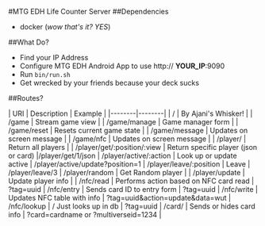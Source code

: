 #MTG EDH Life Counter Server
##Dependencies
* docker (*wow that's it? YES*)

##What Do?
* Find your IP Address
* Configure MTG EDH Android App to use http:// **YOUR_IP**:9090
* Run `bin/run.sh`
* Get wrecked by your friends because your deck sucks

##Routes?

| URI | Description | Example |
|--------|--------|
| / | By Ajani's Whisker! |
| /game | Stream game view |
| /game/manage | Game manager form |
| /game/reset | Resets current game state |
| /game/message | Updates on screen message |
| /game/nfc | Updates on screen message |
| /player/ | Return all players |
| /player/get/:position/:view | Return specific player (json or card) |/player/get/1/json
| /player/active/:action | Look up or update active | /player/active/update?position=1
| /player/leave/:position | Leave | /player/leave/3
| /player/random | Get Random player |
| /player/update | Update player info |
| /nfc/read | Performs action based on NFC card read | ?tag=uuid
| /nfc/entry | Sends card ID to entry form | ?tag=uuid
| /nfc/write | Updates NFC table with info | ?tag=uuid&action=update&data=wut
| /nfc/lookup | / Just looks up in db | ?tag=uuid
| /card/ | Sends or hides card info | ?card=cardname or ?multiverseid=1234 |